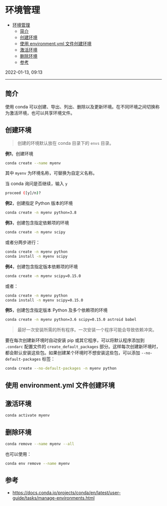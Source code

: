 # 环境管理

- [环境管理](#环境管理)
  - [简介](#简介)
  - [创建环境](#创建环境)
  - [使用 environment.yml 文件创建环境](#使用-environmentyml-文件创建环境)
  - [激活环境](#激活环境)
  - [删除环境](#删除环境)
  - [参考](#参考)

2022-01-13, 09:13
***

## 简介

使用 conda 可以创建、导出、列出、删除以及更新环境。在不同环境之间切换称为激活环境，也可以共享环境文件。

## 创建环境

> 创建的环境默认放在 conda 目录下的 `envs` 目录。

**例1**，创建环境

```sh
conda create --name myenv
```

其中 `myenv` 为环境名称，可替换为自定义名称。

当 conda 询问是否继续，输入 `y`

```sh
proceed ([y]/n)?
```

**例2**，创建指定 Python 版本的环境

```sh
conda create -n myenv python=3.8
```

**例3**，创建包含指定依赖项的环境

```sh
conda create -n myenv scipy
```

或者分两步进行：

```sh
conda create -n myenv python
conda install -n myenv scipy
```

**例4**，创建包含指定版本依赖项的环境

```sh
conda create -n myenv scipy=0.15.0
```

或者：

```bash
conda create -n myenv python
conda install -n myenv scipy=0.15.0
```

**例5**，创建包含指定版本 Python 及多个依赖项的环境

```sh
conda create -n myenv python=3.6 scipy=0.15.0 astroid babel
```

> 最好一次安装所需的所有程序。一次安装一个程序可能会导致依赖冲突。

要在每次创建新环境时自动安装 pip 或其它程序，可以将默认程序添加到 `.condarc` 配置文件的 `create_default_packages` 部分。这样每次创建新环境时，都会默认安装这些包。如果创建某个环境时不想安装这些包，可以添加 `--no-default-packages` 标签：

```sh
conda create --no-default-packages -n myenv python
```

## 使用 environment.yml 文件创建环境

## 激活环境

```sh
conda activate myenv
```

## 删除环境

```sh
conda remove --name myenv --all
```

也可以使用：

```sh
conda env remove --name myenv
```

## 参考

- https://docs.conda.io/projects/conda/en/latest/user-guide/tasks/manage-environments.html
